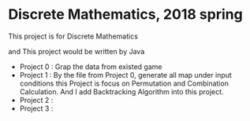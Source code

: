 # Discrete Mathematics, 2018 spring

This project is for Discrete Mathematics


and This project would be written by Java


- Project 0 : Grap the data from existed game
- Project 1 : By the file from Project 0, generate all map under input conditions
	this Project is focus on Permutation and Combination Calculation. And I add Backtracking Algorithm into this project.
- Project 2 : 
- Project 3 : 
